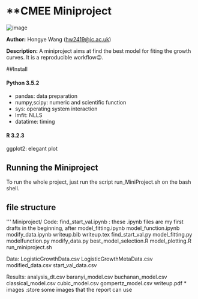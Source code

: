 # **CMEE Miniproject

![image](https://user-images.githubusercontent.com/56070370/76150271-685a3e80-60a0-11ea-9b84-eb21395bbca1.png)

**Author:** Hongye Wang (hw2419@ic.ac.uk)

**Description:** A miniproject aims at find the best model for fiting the growth curves. It is a reproducible workflow:wink:.


##Install

#### Python 3.5.2
- pandas: data preparation
- numpy,scipy: numeric and scientific function
- sys: operating system interaction
- lmfit: NLLS
- datatime: timing

#### R 3.2.3
ggplot2: elegant plot

## Running the Miniproject

To run the whole project, just run the script run_MiniProject.sh on the bash shell.

## file structure
'''
Miniproject/
Code:
     find_start_val.ipynb : these .ipynb files are my first drafts in the beginning, after 
     model_fitting.ipynb
     model_function.ipynb
     modify_data.ipynb
     writeup.bib
     writeup.tex 
     find_start_val.py 
     model_fitting.py 
     modelfunction.py 
     modify_data.py 
     best_model_selection.R 
     model_plotting.R 
     run_miniproject.sh 
         

Data:
    LogisticGrowthData.csv 
    LogisticGrowthMetaData.csv
    modified_data.csv
    start_val_data.csv 

Results:
       analysis_dt.csv
       baranyi_model.csv
       buchanan_model.csv
       classical_model.csv
       cubic_model.csv
       gompertz_model.csv
       writeup.pdf
       * images :store some images that the report can use


